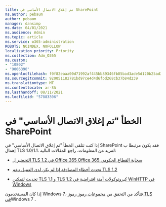 ```yaml
---
title: تم إغلاق الاتصال الأساسي في SharePoint
ms.author: pebaum
author: pebaum
manager: dansimp
ms.date: 04/01/2021
ms.audience: Admin
ms.topic: article
ms.service: o365-administration
ROBOTS: NOINDEX, NOFOLLOW
localization_priority: Priority
ms.collection: Adm_O365
ms.custom:
- "10802"
- "9006390"
ms.openlocfilehash: f0f82eaaa00d71992af445bb89346fb85bad3ade5d120b25ad3a6ea4f9674893
ms.sourcegitcommit: 920051182781bd97ce4d4d6fbd268cb37b84d239
ms.translationtype: MT
ms.contentlocale: ar-SA
ms.lasthandoff: 08/11/2021
ms.locfileid: "57883306"
---
```

# <a name="the-underlying-connection-was-closed-error-in-sharepoint"></a>الخطأ "تم إغلاق الاتصال الأساسي" في SharePoint

إذا كنت تتلقى الخطأ "تم إغلاق الاتصال الأساسي" في SharePoint فقد يكون مرتبطا ب إهمال TLS 1.0/1.1. لمزيد من المعلومات، راجع المقالات التالية:

- [التحضير ل TLS 1.2 في Office 365 Office 365 سحابة القطاع الحكومي](https://docs.microsoft.com/microsoft-365/compliance/prepare-tls-1.2-in-office-365)

- [تحدث أخطاء المصادقة إذا لم يكن لدى العميل دعم TLS 1.2](https://review.docs.microsoft.com/sharepoint/troubleshoot/administration/authentication-errors-tls12-support)

- [تحديث لتمكين TLS 1.1 و TLS 1.2 كبروتوكولات آمنة افتراضية في WinHTTP في Windows](https://support.microsoft.com/topic/update-to-enable-tls-1-1-and-tls-1-2-as-default-secure-protocols-in-winhttp-in-windows-c4bd73d2-31d7-761e-0178-11268bb10392)

إذا كان المستخدمون Windows 7، فتأكد من التحقق من [مجموعات رموز رموز TLS في](https://docs.microsoft.com/windows/win32/secauthn/tls-cipher-suites-in-windows-7)Windows 7 .